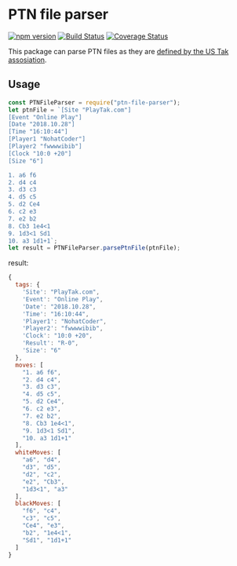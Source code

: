 # PTN file parser

[![npm version](https://badge.fury.io/js/ptn-file-parser.svg)](https://badge.fury.io/js/ptn-file-parser)
[![Build Status](https://travis-ci.org/tak-stuff/ptn-file-parser.svg?branch=master)](https://travis-ci.org/tak-stuff/ptn-file-parser)
[![Coverage Status](https://coveralls.io/repos/github/tak-stuff/ptn-file-parser/badge.svg?branch=master)](https://coveralls.io/github/tak-stuff/ptn-file-parser?branch=master)

This package can parse PTN files as they are [defined by the US Tak assosiation](https://ustak.org/portable-tak-notation/).

## Usage

```js
const PTNFileParser = require("ptn-file-parser");
let ptnFile = `[Site "PlayTak.com"]
[Event "Online Play"]
[Date "2018.10.28"]
[Time "16:10:44"]
[Player1 "NohatCoder"]
[Player2 "fwwwwibib"]
[Clock "10:0 +20"]
[Size "6"]

1. a6 f6
2. d4 c4
3. d3 c3
4. d5 c5
5. d2 Ce4
6. c2 e3
7. e2 b2
8. Cb3 1e4<1
9. 1d3<1 Sd1
10. a3 1d1+1`;
let result = PTNFileParser.parsePtnFile(ptnFile);
```

result:

```js
{
  tags: {
    'Site': "PlayTak.com",
    'Event': "Online Play",
    'Date': "2018.10.28",
    'Time': "16:10:44",
    'Player1': "NohatCoder",
    'Player2': "fwwwwibib",
    'Clock': "10:0 +20",
    'Result': "R-0",
    'Size': "6"
  },
  moves: [
    "1. a6 f6",
    "2. d4 c4",
    "3. d3 c3",
    "4. d5 c5",
    "5. d2 Ce4",
    "6. c2 e3",
    "7. e2 b2",
    "8. Cb3 1e4<1",
    "9. 1d3<1 Sd1",
    "10. a3 1d1+1"
  ],
  whiteMoves: [
    "a6", "d4",
    "d3", "d5",
    "d2", "c2",
    "e2", "Cb3",
    "1d3<1", "a3"
  ],
  blackMoves: [
    "f6", "c4",
    "c3", "c5",
    "Ce4", "e3",
    "b2", "1e4<1",
    "Sd1", "1d1+1"
  ]
}
```
